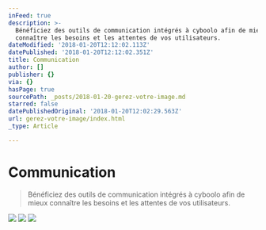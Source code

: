 ```yaml
---
inFeed: true
description: >-
  Bénéficiez des outils de communication intégrés à cyboolo afin de mieux
  connaître les besoins et les attentes de vos utilisateurs.
dateModified: '2018-01-20T12:12:02.113Z'
datePublished: '2018-01-20T12:12:02.351Z'
title: Communication
author: []
publisher: {}
via: {}
hasPage: true
sourcePath: _posts/2018-01-20-gerez-votre-image.md
starred: false
datePublishedOriginal: '2018-01-20T12:02:29.563Z'
url: gerez-votre-image/index.html
_type: Article

---
```

# Communication

> Bénéficiez des outils de communication intégrés à cyboolo afin de mieux connaître les besoins et les attentes de vos utilisateurs.

![](https://the-grid-user-content.s3-us-west-2.amazonaws.com/b28236d3-7829-4bd8-8ffd-a852378df9ba.png)
![](https://the-grid-user-content.s3-us-west-2.amazonaws.com/945197e9-2234-4d99-893f-bd234bba996e.png)
![](https://the-grid-user-content.s3-us-west-2.amazonaws.com/d5206c11-daa7-4e26-b9af-75fe0c90e79f.png)